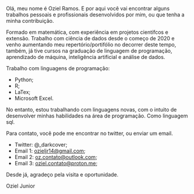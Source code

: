 Olá, meu nome é Oziel Ramos. E por aqui você vai encontrar alguns trabalhos pessoais e profissionais desenvolvidos por mim, ou que tenha a minha contribuição.

Formado em matemática, com experiência em projetos científcos e extensão. Trabalho com ciência de dados desde o começo de 2020 e venho aumentando meu repertório/portifólio no decorrer deste tempo, também, já tive cursos na graduação de linguagem de programação, aprendizado de máquina, inteligência artificial e análise de dados.

Trabalho com linguagens de programação:
- Python;
- R;
- LaTex;
- Microsoft Excel.

No entanto, estou trabalhando com linguagens novas, com o intuito de desenvolver minhas habilidades na área de programação. Como linguagem sql.

Para contato, você pode me encontrar no twitter, ou enviar um email.
- Twitter: @_darkcover;
- Email 1: ozieljr14@gmail.com;
- Email 2: oz.contato@outlook.com;
- Email 3: oziel.contato@proton.me;

Desde já, agradeço pela visita e oportunidade.

Oziel Junior
